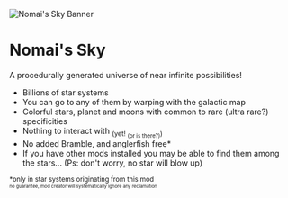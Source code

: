 ![Nomai's Sky Banner](https://github.com/user-attachments/assets/db04c8bc-fc3c-4f3f-8b5e-ff8d6fffc417)
# Nomai's Sky

A procedurally generated universe of near infinite possibilities!

- Billions of star systems
- You can go to any of them by warping with the galactic map
- Colorful stars, planet and moons with common to rare (ultra rare?) specificities
- Nothing to interact with <sub>(yet! <sub>(or is there?)</sub>)</sub>
- No added Bramble, and anglerfish free*
- If you have other mods installed you may be able to find them among the stars...
(Ps: don't worry, no star will blow up)

<sub>\*only in star systems originating from this mod</sub>  
<sup><sup><sub>no guarantee, mod creator will systematically ignore any reclamation</sub></sup></sup>
